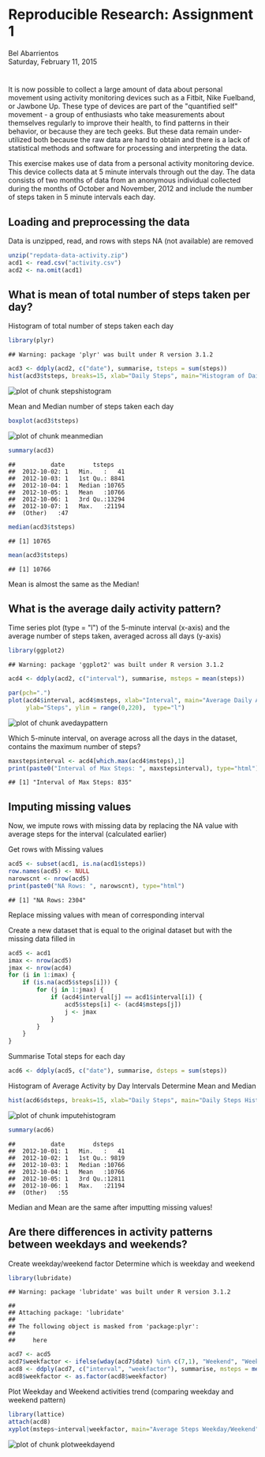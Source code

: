 # Reproducible Research: Assignment 1
Bel Abarrientos  
Saturday, February 11, 2015  
#
It is now possible to collect a large amount of data about personal movement using activity monitoring devices such as a Fitbit, Nike Fuelband, or Jawbone Up. These type of devices are part of the "quantified self" movement - a group of enthusiasts who take measurements about themselves regularly to improve their health, to find patterns in their behavior, or because they are tech geeks. But these data remain under-utilized both because the raw data are hard to obtain and there is a lack of statistical methods and software for processing and interpreting the data.

This exercise makes use of data from a personal activity monitoring device. This device collects data at 5 minute intervals through out the day. The data consists of two months of data from an anonymous individual collected during the months of October and November, 2012 and include the number of steps taken in 5 minute intervals each day.

## Loading and preprocessing the data

Data is unzipped, read, and rows with steps NA (not available) are removed


```r
unzip("repdata-data-activity.zip")
acd1 <- read.csv("activity.csv")
acd2 <- na.omit(acd1)
```


## What is mean of total number of steps taken per day?

Histogram of total number of steps taken each day


```r
library(plyr)
```

```
## Warning: package 'plyr' was built under R version 3.1.2
```

```r
acd3 <- ddply(acd2, c("date"), summarise, tsteps = sum(steps))
hist(acd3$tsteps, breaks=15, xlab="Daily Steps", main="Histogram of Daily Steps")
```

![plot of chunk stepshistogram](PA1_files/figure-html/stepshistogram.png) 

Mean and Median number of steps taken each day

```r
boxplot(acd3$tsteps)
```

![plot of chunk meanmedian](PA1_files/figure-html/meanmedian.png) 

```r
summary(acd3)
```

```
##          date        tsteps     
##  2012-10-02: 1   Min.   :   41  
##  2012-10-03: 1   1st Qu.: 8841  
##  2012-10-04: 1   Median :10765  
##  2012-10-05: 1   Mean   :10766  
##  2012-10-06: 1   3rd Qu.:13294  
##  2012-10-07: 1   Max.   :21194  
##  (Other)   :47
```

```r
median(acd3$tsteps)
```

```
## [1] 10765
```

```r
mean(acd3$tsteps)
```

```
## [1] 10766
```

Mean is almost the same as the Median!

## What is the average daily activity pattern?

Time series plot (type = "l") of the 5-minute interval (x-axis) and 
the average number of steps taken, averaged across all days (y-axis)


```r
library(ggplot2)
```

```
## Warning: package 'ggplot2' was built under R version 3.1.2
```

```r
acd4 <- ddply(acd2, c("interval"), summarise, msteps = mean(steps))

par(pch=".")
plot(acd4$interval, acd4$msteps, xlab="Interval", main="Average Daily Activity Pattern",
     ylab="Steps", ylim = range(0,220),  type="l")
```

![plot of chunk avedaypattern](PA1_files/figure-html/avedaypattern.png) 


Which 5-minute interval, on average across all the days in the dataset, contains the maximum number of steps?


```r
maxstepsinterval <- acd4[which.max(acd4$msteps),1]
print(paste0("Interval of Max Steps: ", maxstepsinterval), type="html")
```

```
## [1] "Interval of Max Steps: 835"
```

## Imputing missing values
Now, we impute rows with missing data by replacing the NA value with average steps for the interval (calculated earlier)

Get rows with Missing values


```r
acd5 <- subset(acd1, is.na(acd1$steps))
row.names(acd5) <- NULL
narowscnt <- nrow(acd5)
print(paste0("NA Rows: ", narowscnt), type="html")
```

```
## [1] "NA Rows: 2304"
```


Replace missing values with mean of corresponding interval

Create a new dataset that is equal to the original dataset but with the missing data filled in


```r
acd5 <- acd1
imax <- nrow(acd5)
jmax <- nrow(acd4)
for (i in 1:imax) {
    if (is.na(acd5$steps[i])) { 
        for (j in 1:jmax) {
            if (acd4$interval[j] == acd1$interval[i]) {
                acd5$steps[i] <- (acd4$msteps[j])
                j <- jmax
            }
        }
    }
}
```

Summarise Total steps for each day


```r
acd6 <- ddply(acd5, c("date"), summarise, dsteps = sum(steps))
```


Histogram of Average Activity by Day Intervals
Determine Mean and Median


```r
hist(acd6$dsteps, breaks=15, xlab="Daily Steps", main="Daily Steps Histogram")
```

![plot of chunk imputehistogram](PA1_files/figure-html/imputehistogram.png) 

```r
summary(acd6)
```

```
##          date        dsteps     
##  2012-10-01: 1   Min.   :   41  
##  2012-10-02: 1   1st Qu.: 9819  
##  2012-10-03: 1   Median :10766  
##  2012-10-04: 1   Mean   :10766  
##  2012-10-05: 1   3rd Qu.:12811  
##  2012-10-06: 1   Max.   :21194  
##  (Other)   :55
```

Median and Mean are the same after imputting missing values!


## Are there differences in activity patterns between weekdays and weekends?

Create weekday/weekend factor
Determine which is weekday and weekend


```r
library(lubridate)
```

```
## Warning: package 'lubridate' was built under R version 3.1.2
```

```
## 
## Attaching package: 'lubridate'
## 
## The following object is masked from 'package:plyr':
## 
##     here
```

```r
acd7 <- acd5
acd7$weekfactor <- ifelse(wday(acd7$date) %in% c(7,1), "Weekend", "Weekday")
acd8 <- ddply(acd7, c("interval", "weekfactor"), summarise, msteps = mean(steps))
acd8$weekfactor <- as.factor(acd8$weekfactor)
```

Plot Weekday and Weekend activities trend (comparing weekday and weekend pattern)


```r
library(lattice)
attach(acd8)
xyplot(msteps~interval|weekfactor, main="Average Steps Weekday/Weekend", ylab="average steps", xlab="daily interval", type="l", layout=c(1,2), scales=list(x=list(tick.number=5)))
```

![plot of chunk plotweekdayend](PA1_files/figure-html/plotweekdayend.png) 
